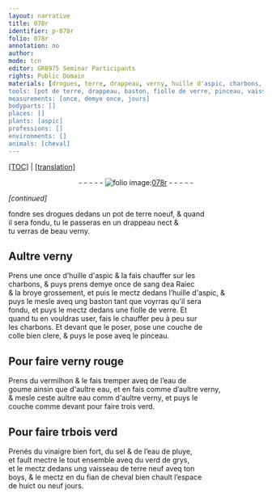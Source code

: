 ```yaml
---
layout: narrative
title: 078r
identifier: p-078r
folio: 078r
annotation: no
author:
mode: tcn
editor: GR8975 Seminar Participants
rights: Public Domain
materials: [drogues, terre, drappeau, verny, huille d'aspic, charbons, sang dea Raiec, verre, colle bien clere, verny rouge, vermilhon, eau de goume, eau, trbois, vinaigre bien fort, sel, eau de pluye, verd de grys, boys, fian de cheval]
tools: [pot de terre, drappeau, baston, fiolle de verre, pinceau, vaisseau de terre]
measurements: [once, demye once, jours]
bodyparts: []
places: []
plants: [aspic]
professions: []
environments: []
animals: [cheval]
---
```


 <p><a href="{{ site.baseurl }}/normalized/">[TOC]</a> | <a href="{{ site.baseurl }}/texts/p-078r_tl/" target="_blank">[translation]</a></p><div class="folio" align="center">- - - - - <a href="http://gallica.bnf.fr/ark:/12148/btv1b10500001g/f161.item" target="_blank"><img src="https://cu-mkp.github.io/2017-workshop-edition/assets/photo-icon.png" alt="folio image: " style="display:inline-block; margin-bottom:-3px;"/>078r</a> - - - - - </div>  
 
*[continued]*
  
fondre ses <span class="m">drogues</span> dedans un <span class="tl">pot de <span class="m">terre</span></span> noeuf, & quand<br/> il sera fondu, tu le passeras en un <span class="tl"><span class="m">drappeau</span></span> nect &<br/> tu verras de beau <span class="m">verny</span>.
 
 
  

## Aultre <span class="m">verny</span>

 
Prens une <span class="ms">once</span> d’<span class="m">huille d'<span class="pa">aspic</span></span> & la fais chauffer sur les<br/> <span class="m">charbons</span>, & puys prens <span class="ms">demye once</span> de <span class="m">sang d<span class="del">e</span><span class="add">a</span> Ra<span class="del">ie</span><span class="add">c</span></span><br/> & la broye grossement, et puis le mectz dedans l’<span class="m">huille d'<span class="pa">aspic</span></span>, &<br/> puys le mesle aveq ung <span class="tl">baston</span> tant q<span class="exp">ue</span> voyrras q<span class="exp">u'i</span>l sera<br/> fondu, et puys le mectz dedans une <span class="tl">fiolle de <span class="m">verre</span></span>. Et<br/> quand tu en vouldras user, fais le chauffer peu à peu sur<br/> les <span class="m">charbons</span>. Et devant q<span class="exp">ue</span> le poser, pose une couche de<br/> <span class="m">colle bien clere</span>, & puys le pose aveq le <span class="tl">pinceau</span>.
 
 
  

## Pour faire <span class="m">verny rouge</span>

 
Prens du <span class="m">vermilhon</span> & le fais tremper aveq de l’<span class="m">eau de<br/> goume</span> ainsin q<span class="exp">ue</span> d'au<span class="exp">ltr</span>e <span class="m">eau</span>, et en fais comme d’au<span class="exp">ltr</span>e <span class="m">verny</span>,<br/> & mesle ceste au<span class="exp">ltr</span>e <span class="m">eau</span> comm d'au<span class="exp">ltr</span>e <span class="m">verny</span>, et puys le<br/> couche comme devant <span class="del">pour faire trois verd</span>.
 
 
  

## Pour faire <span class="m"><span class="del">tr</span>bois</span> verd

 
Prenés du <span class="m">vinaigre bien fort</span>, du <span class="m">sel</span> & de l’<span class="m">eau de pluye</span>,<br/> et fault mectre le tout ensemble aveq du <span class="m">verd de grys</span>,<br/> et le mectz dedans ung <span class="tl">vaisseau de <span class="m">terre</span></span> neuf aveq ton<br/> <span class="m">boys</span>, & le mectz en du <span class="m">fian de <span class="al">cheval</span></span> bien chault l’espace<br/> de huict ou neuf <span class="ms"><span class="tmp">jours</span></span>.
 
 